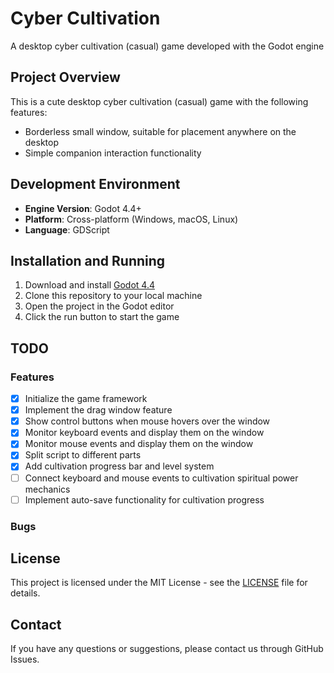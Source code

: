 # Cyber Cultivation

A desktop cyber cultivation (casual) game developed with the Godot engine

## Project Overview

This is a cute desktop cyber cultivation (casual) game with the following features:
- Borderless small window, suitable for placement anywhere on the desktop
- Simple companion interaction functionality

## Development Environment

- **Engine Version**: Godot 4.4+
- **Platform**: Cross-platform (Windows, macOS, Linux)
- **Language**: GDScript

## Installation and Running

1. Download and install [Godot 4.4](https://godotengine.org/download)
2. Clone this repository to your local machine
3. Open the project in the Godot editor
4. Click the run button to start the game

## TODO

### Features

- [x] Initialize the game framework
- [x] Implement the drag window feature
- [x] Show control buttons when mouse hovers over the window
- [x] Monitor keyboard events and display them on the window
- [x] Monitor mouse events and display them on the window
- [x] Split script to different parts
- [x] Add cultivation progress bar and level system
- [ ] Connect keyboard and mouse events to cultivation spiritual power mechanics
- [ ] Implement auto-save functionality for cultivation progress

### Bugs

## License

This project is licensed under the MIT License - see the [LICENSE](LICENSE) file for details.

## Contact

If you have any questions or suggestions, please contact us through GitHub Issues.

